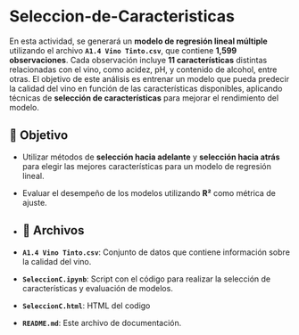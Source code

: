 # Seleccion-de-Caracteristicas

En esta actividad, se generará un **modelo de regresión lineal múltiple** utilizando el archivo **`A1.4 Vino Tinto.csv`**, que contiene **1,599 observaciones**.
Cada observación incluye **11 características** distintas relacionadas con el vino, como acidez, pH, y contenido de alcohol, entre otras. El objetivo de este análisis es entrenar 
un modelo que pueda predecir la calidad del vino en función de las características disponibles, aplicando técnicas de **selección de características** para mejorar el rendimiento del modelo.

## 🎯 Objetivo

- Utilizar métodos de **selección hacia adelante** y **selección hacia atrás** para elegir las mejores características para un modelo de regresión lineal.
- Evaluar el desempeño de los modelos utilizando **R²** como métrica de ajuste.

- ## 📂 Archivos

- **`A1.4 Vino Tinto.csv`**: Conjunto de datos que contiene información sobre la calidad del vino.
- **`SeleccionC.ipynb`**: Script con el código para realizar la selección de características y evaluación de modelos.
- **`SeleccionC.html`**: HTML del codigo 
- **`README.md`**: Este archivo de documentación.
